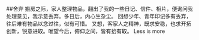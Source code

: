 ##舍弃
搬房之际，家人整理物品，翻出了我的一些日记、信件、相片，便询问我处理意见，我示意丢弃。多日后，内心生杂尘。
回想少年、青年印记多有丢弃，往后难有物品以念过往，似有可惜。
又想，客家人之精神，既求安稳，也求开拓创新，锐意进取。唯望今后，俯仰之间，皆有拾有取。
Less is more
